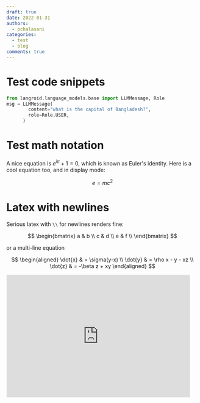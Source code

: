 ```yaml
---
draft: true 
date: 2022-01-31
authors: 
  - pchalasani
categories:
  - test
  - blog
comments: true
---
```


# Test code snippets

```python
from langroid.language_models.base import LLMMessage, Role
msg = LLMMessage(
        content="what is the capital of Bangladesh?",
        role=Role.USER,
      )
```

<!-- more -->


# Test math notation

A nice equation is $e^{i\pi} + 1 = 0$, which is known as Euler's identity.
Here is a cool equation too, and in display mode:

$$
e = mc^2
$$

# Latex with newlines

Serious latex with `\\` for newlines renders fine:

$$
\begin{bmatrix}
a & b \\
c & d \\
e & f \\
\end{bmatrix}
$$

or a multi-line equation

$$
\begin{aligned}
\dot{x} & = \sigma(y-x) \\
\dot{y} & = \rho x - y - xz \\
\dot{z} & = -\beta z + xy
\end{aligned}
$$

<iframe src="https://langroid.substack.com/embed" width="480" height="320" style="border:1px solid #EEE; background:white;" frameborder="0" scrolling="no"></iframe>


